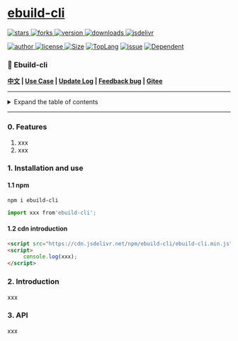 # [ebuild-cli](https://www.github.com/theajack/ebuild-cli)

<p>
    <a href="https://www.github.com/theajack/ebuild-cli/stargazers" target="_black">
        <img src="https://img.shields.io/github/stars/theajack/ebuild-cli?logo=github" alt="stars" />
    </a>
    <a href="https://www.github.com/theajack/ebuild-cli/network/members" target="_black">
        <img src="https://img.shields.io/github/forks/theajack/ebuild-cli?logo=github" alt="forks" />
    </a>
    <a href="https://www.npmjs.com/package/ebuild-cli" target="_black">
        <img src="https://img.shields.io/npm/v/ebuild-cli?logo=npm" alt="version" />
    </a>
    <a href="https://www.npmjs.com/package/ebuild-cli" target="_black">
        <img src="https://img.shields.io/npm/dm/ebuild-cli?color=%23ffca28&logo=npm" alt="downloads" />
    </a>
    <a href="https://www.jsdelivr.com/package/npm/ebuild-cli" target="_black">
        <img src="https://data.jsdelivr.com/v1/package/npm/ebuild-cli/badge" alt="jsdelivr" />
    </a>
</p>
<p>
    <a href="https://github.com/theajack" target="_black">
        <img src="https://img.shields.io/badge/Author-%20theajack%20-7289da.svg?&logo=github" alt="author" />
    </a>
    <a href="https://www.github.com/theajack/ebuild-cli/blob/master/LICENSE" target="_black">
        <img src="https://img.shields.io/github/license/theajack/ebuild-cli?color=%232DCE89&logo=github" alt="license" />
    </a>
    <a href="https://cdn.jsdelivr.net/npm/ebuild-cli/ebuild-cli.min.js"><img src="https://img.shields.io/bundlephobia/minzip/ebuild-cli.svg" alt="Size"></a>
    <a href="https://github.com/theajack/ebuild-cli/search?l=javascript"><img src="https://img.shields.io/github/languages/top/theajack/ebuild-cli.svg" alt="TopLang"></a>
    <a href="https://github.com/theajack/ebuild-cli/issues"><img src="https://img.shields.io/github/issues-closed/theajack/ebuild-cli.svg" alt="issue"></a>
    <a href="https://www.github.com/theajack/ebuild-cli"><img src="https://img.shields.io/librariesio/dependent-repos/npm/ebuild-cli.svg" alt="Dependent"></a>
</p>

<h3>🚀 Ebuild-cli</h3>

**[中文](https://github.com/theajack/ebuild-cli/blob/master/README.cn.md) | [Use Case](https://www.theajack.com/ebuild-cli/) | [Update Log](https://github.com/theajack/ebuild-cli/blob/master/helper/version.md) | [Feedback bug](https://github.com/theajack/ebuild-cli/issues/new) | [Gitee](https://gitee.com/theajack/ebuild-cli)**

---

<!--To ensure that the directory is generated normally, please modify the readme file in the helper-->

<details>
    <summary>Expand the table of contents</summary>

<!-- toc -->

- [0. Features](#0-features)
- [1. Installation and use](#1-installation-and-use)
  * [1.1 npm](#11-npm)
  * [1.2 cdn introduction](#12-cdn-introduction)
- [2. Introduction](#2-introduction)
- [3. API](#3-api)

<!-- tocstop -->

</details>

---

### 0. Features

1. xxx
2. xxx

### 1. Installation and use

#### 1.1 npm

```
npm i ebuild-cli
```

```js
import xxx from'ebuild-cli';
```

#### 1.2 cdn introduction

```html
<script src="https://cdn.jsdelivr.net/npm/ebuild-cli/ebuild-cli.min.js"></script>
<script>
     console.log(xxx);
</script>
```

### 2. Introduction

xxx


### 3. API

xxx